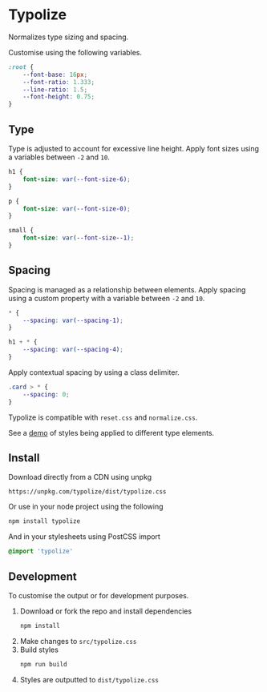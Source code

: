# Typolize

Normalizes type sizing and spacing.

Customise using the following variables.

```css
:root {
    --font-base: 16px;
    --font-ratio: 1.333;
    --line-ratio: 1.5;
    --font-height: 0.75;
}
```

## Type

Type is adjusted to account for excessive line height. Apply font sizes using a variables between `-2` and `10`.

```css
h1 {
    font-size: var(--font-size-6);
}

p {
    font-size: var(--font-size-0);
}

small {
    font-size: var(--font-size--1);
}
```

## Spacing

Spacing is managed as a relationship between elements. Apply spacing using a custom property with a variable between `-2` and `10`.

```css
* {
    --spacing: var(--spacing-1);
}

h1 + * {
    --spacing: var(--spacing-4);
}
```

Apply contextual spacing by using a class delimiter.

```css
.card > * {
    --spacing: 0;
}
```

Typolize is compatible with `reset.css` and `normalize.css`.

See a [demo](https://typolize.now.sh/) of styles being applied to different type elements.


## Install

Download directly from a CDN using unpkg

```
https://unpkg.com/typolize/dist/typolize.css
```

Or use in your node project using the following

```bash
npm install typolize
```

And in your stylesheets using PostCSS import

```css
@import 'typolize'
```

## Development

To customise the output or for development purposes.

1. Download or fork the repo and install dependencies
    ```bash
    npm install
    ```
2. Make changes to `src/typolize.css`
3. Build styles
    ```bash
    npm run build
    ```
4. Styles are outputted to `dist/typolize.css`
